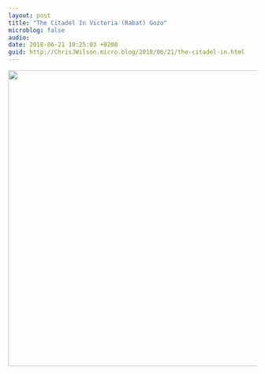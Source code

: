 ```yaml
---
layout: post
title: "The Citadel In Victoria (Rabat) Gozo"
microblog: false
audio: 
date: 2018-06-21 10:25:03 +0200
guid: http://ChrisJWilson.micro.blog/2018/06/21/the-citadel-in.html
---
```

<a href="http://chrisjwilson.me/uploads/2018/24b792af58.jpg"><img src="http://chrisjwilson.me/uploads/2018/24b792af58.jpg" width="600" height="600" style="height: auto;" class="sunlit_image" /></a>




